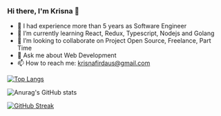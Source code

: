 ### Hi there, I'm Krisna 👋

- 💼 I had experience more than 5 years as Software Engineer
- 🌱 I’m currently learning React, Redux, Typescript, Nodejs and Golang
- 👯 I’m looking to collaborate on Project Open Source, Freelance, Part Time
- 💬 Ask me about Web Development
- 📫 How to reach me: krisnafirdaus@gmail.com

[![Top Langs](https://github-readme-stats.vercel.app/api/top-langs/?username=krisnafirdaus&layout=compact&theme=radical&border_color=141E61)](https://github.com/anuraghazra/github-readme-stats)

![Anurag's GitHub stats](https://github-readme-stats.vercel.app/api?username=krisnafirdaus&show_icons=true&theme=radical&border_color=141E61)

[![GitHub Streak](https://github-readme-streak-stats.herokuapp.com?user=krisnafirdaus&theme=radical&border=141E61)](https://git.io/streak-stats)

